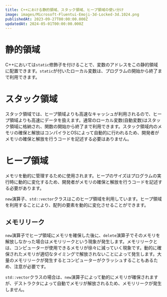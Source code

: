 ```yaml
---
title: C++における静的領域、スタック領域、ヒープ領域の使い分け
image: images/Microsoft-Fluentui-Emoji-3d-Locked-3d.1024.png
publishedAt: 2023-09-27T00:00:00.000Z
updatedAt: 2024-05-01T00:00:00.000Z
---
```


<h1 id="h2ba3bd4392">静的領域</h1><p>C++においては<code>static</code>修飾子を付けることで、変数のアドレスをこの静的領域に配置できます。<code>static</code>が付いたローカル変数は、プログラムの開始から終了まで利用できます。</p><h1 id="h5c90579b9c">スタック領域</h1><p>スタック領域では、ヒープ領域よりも高速なキャッシュが利用されるので、ヒープ領域よりも高速にデータを扱えます。通常のローカル変数(自動変数)はスタック領域に格納され、関数の開始から終了まで利用できます。スタック領域内のメモリの確保と解放はコンパイラとOSによって自動的に行われるため、開発者がメモリの確保と解放を行うコードを記述する必要はありません。</p><h1 id="he5d2a13f14">ヒープ領域</h1><p>メモリを動的に管理するために使用されます。ヒープのサイズはプログラムの実行時に動的に変化するため、開発者がメモリの確保と解放を行うコードを記述する必要があります。</p><p><code>new</code>演算子、<code>std::vector</code>クラスはこのヒープ領域を利用しています。ヒープ領域を利用することにより、配列の要素を動的に変化させることができます。</p><h2 id="h8a98d3e378">メモリリーク</h2><p><code>new</code>演算子でヒープ領域にメモリを確保した後に、<code>delete</code>演算子でそのメモリを解放しなかった場合はメモリリークという現象が発生します。メモリリークとは、コンピューターが使用できるメモリが徐々に減っていく現象です。動的に確保されたメモリが適切なタイミングで解放されないことによって発生します。大量のメモリリークが発生するとコンピューターがクラッシュすることもあるため、注意が必要です。</p><p><code>std::vector</code>クラスの場合は、<code>new</code>演算子によって動的にメモリが確保されますが、デストラクタによって自動でメモリが解放されるため、メモリリークが発生しません。</p><p></p>
